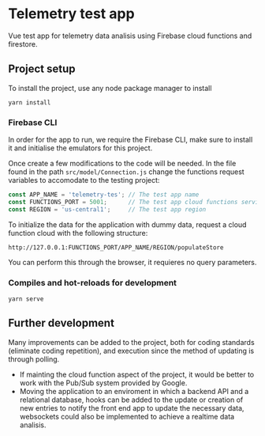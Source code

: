 # Telemetry test app

Vue test app for telemetry data analisis using Firebase cloud functions and firestore.

## Project setup
To install the project, use any node package manager to install
```
yarn install
```

### Firebase CLI
In order for the app to run, we require the Firebase CLI, make sure to install it and initialise the emulators for this project.

Once create a few modifications to the code will be needed.
In the file found in the path `src/model/Connection.js` change the functions request variables to accomodate to the testing project:
```javascript
const APP_NAME = 'telemetry-tes'; // The test app name
const FUNCTIONS_PORT = 5001;      // The test app cloud functions service emulator port
const REGION = 'us-central1';     // The test app region
```

To initialize the data for the application with dummy data, request a cloud function cloud with the following structure:
```
http://127.0.0.1:FUNCTIONS_PORT/APP_NAME/REGION/populateStore
```
You can perform this through the browser, it requieres no query parameters.

### Compiles and hot-reloads for development
```
yarn serve
```

## Further development

Many improvements can be added to the project, both for coding standards (eliminate coding repetition), and execution since the method of updating is through polling.
- If mainting the cloud function aspect of the project, it would be better to work with the Pub/Sub system provided by Google.
- Moving the application to an enviroment in which a backend API and a relational database, hooks can be added to the update or creation of new entries to notify the front end app to update the necessary data, websockets could also be implemented to achieve a realtime data analisis.
